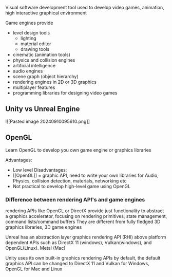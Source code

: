 Visual software development tool used to develop video games, animation, high interactive graphical environment

Game engines provide
- level design tools
	- lighting
	- material editor
	- drawing tools
- cinematic (animation tools)
- physics and collision engines
- artificial intelligence
- audio engines
- scene graph (object hierarchy)
- rendering engines in 2D or 3D graphics
- multiplayer features
- programming libraries for designing video games

## Unity vs Unreal Engine
![[Pasted image 20240910095610.png]]

## OpenGL
Learn OpenGL to develop you own game engine or graphics libraries

Advantages:
- Low level
Disadvantages:
- [[OpenGL]] = graphic API, need to write your own libraries for Audio, Physics, collision detection, materials, networking etc
- Not practical to develop high-level game using OpenGL

### Difference between rendering API's and game engines
rendering APIs like OpenGL or DirectX provide just functionality to abstract a graphics accelerator, focusing on rendering primitives, state management, command lists/command buffers
They are different from fully fledged 3D graphics libraries, 3D game engines

Unreal has an abstraction layer graphics rendering API (RHI) above platform dependent APIs such as DirectX 11 (windows), Vulkan(windows), and OpenGL(Linux). Metal (Mac)

Unity uses its own built-in graphics rendering APIs by default, the default graphics API can be changed to DirectX 11 and Vulkan for Windows, OpenGL for Mac and Linux


